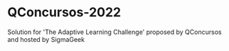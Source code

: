 # QConcursos-2022
Solution for 'The Adaptive Learning Challenge' proposed by QConcursos and hosted by SigmaGeek

